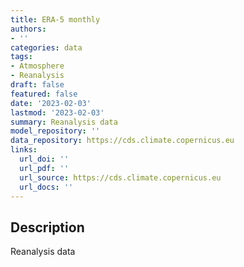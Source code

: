 ```yaml
---
title: ERA-5 monthly
authors:
- ''
categories: data
tags:
- Atmosphere
- Reanalysis
draft: false
featured: false
date: '2023-02-03'
lastmod: '2023-02-03'
summary: Reanalysis data
model_repository: ''
data_repository: https://cds.climate.copernicus.eu
links:
  url_doi: ''
  url_pdf: ''
  url_source: https://cds.climate.copernicus.eu
  url_docs: ''
---
```


## Description

Reanalysis data

